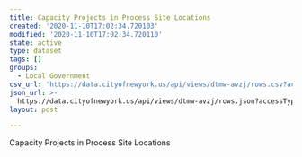 ```yaml
---
title: Capacity Projects in Process Site Locations
created: '2020-11-10T17:02:34.720103'
modified: '2020-11-10T17:02:34.720110'
state: active
type: dataset
tags: []
groups:
  - Local Government
csv_url: 'https://data.cityofnewyork.us/api/views/dtmw-avzj/rows.csv?accessType=DOWNLOAD'
json_url: >-
  https://data.cityofnewyork.us/api/views/dtmw-avzj/rows.json?accessType=DOWNLOAD
layout: post

---
```

Capacity Projects in Process Site Locations
